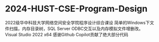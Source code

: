 # 2024-HUST-CSE-Program-Design
2022级华中科技大学网络空间安全学院程序设计综合课设
简单的Windows下文件扫描，内存目录树，SQL Server ODBC交互以及内存模拟文件增删改。  
Visual Studio 2022 x64
感谢Github Copilot贡献了绝大部分代码
